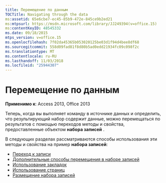 ```yaml
---
title: Перемещение по данным
TOCTitle: Navigating through the data
ms:assetid: 65e6cbe7-ec45-85b9-472e-845ce9b2ed21
ms:mtpsurl: https://msdn.microsoft.com/library/JJ249394(v=office.15)
ms:contentKeyID: 48545332
ms.date: 09/18/2015
mtps_version: v=office.15
ms.openlocfilehash: 7f02da45365b053020125be03d1f94d4bee8df68
ms.sourcegitcommit: 558d09fad81f8d80b5ad0edd21934fc09c098f2c
ms.translationtype: MT
ms.contentlocale: ru-RU
ms.lasthandoff: 11/03/2018
ms.locfileid: "25944307"
---
```

# <a name="navigating-through-the-data"></a>Перемещение по данным

**Применимо к**: Access 2013, Office 2013

Теперь, когда вы выполняет команду в источнике данных и определить, что результирующий набор содержит данные, можно перемещаться по результатов с помощью переходов методы и свойства, предоставленные объектом **набора записей** . 

В следующих разделах рассматриваются способы использования эти методы и свойства на пример **набора записей**:

- [Переход к записи](jumping-to-a-record.md)
- [Дополнительные способы перемещения в наборе записей](more-ways-to-move-in-a-recordset.md)
- [Использование закладок](using-bookmarks.md)
- [Использование страниц](using-pages.md)
- [Размещение набора записей](recordset-positioning.md)

